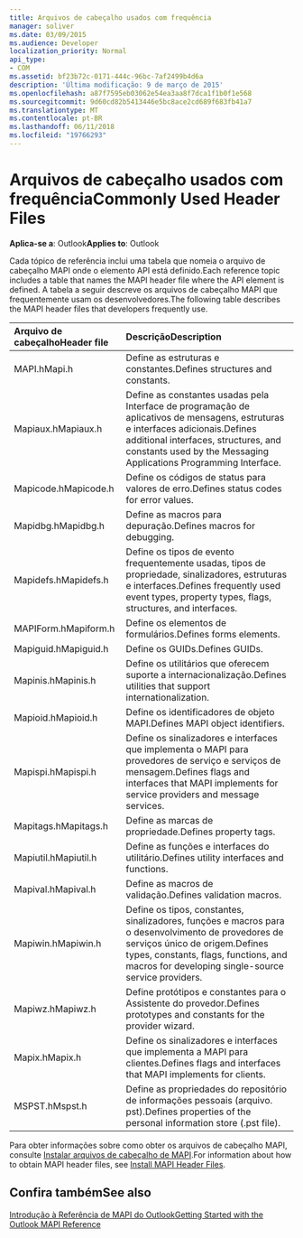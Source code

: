 ```yaml
---
title: Arquivos de cabeçalho usados com frequência
manager: soliver
ms.date: 03/09/2015
ms.audience: Developer
localization_priority: Normal
api_type:
- COM
ms.assetid: bf23b72c-0171-444c-96bc-7af2499b4d6a
description: 'Última modificação: 9 de março de 2015'
ms.openlocfilehash: a87f7595eb03062e54ea3aa8f7dca1f1b0f1e568
ms.sourcegitcommit: 9d60cd82b5413446e5bc8ace2cd689f683fb41a7
ms.translationtype: MT
ms.contentlocale: pt-BR
ms.lasthandoff: 06/11/2018
ms.locfileid: "19766293"
---
```

# <a name="commonly-used-header-files"></a><span data-ttu-id="7e152-103">Arquivos de cabeçalho usados com frequência</span><span class="sxs-lookup"><span data-stu-id="7e152-103">Commonly Used Header Files</span></span>

  
  
<span data-ttu-id="7e152-104">**Aplica-se a**: Outlook</span><span class="sxs-lookup"><span data-stu-id="7e152-104">**Applies to**: Outlook</span></span> 
  
<span data-ttu-id="7e152-105">Cada tópico de referência inclui uma tabela que nomeia o arquivo de cabeçalho MAPI onde o elemento API está definido.</span><span class="sxs-lookup"><span data-stu-id="7e152-105">Each reference topic includes a table that names the MAPI header file where the API element is defined.</span></span> <span data-ttu-id="7e152-106">A tabela a seguir descreve os arquivos de cabeçalho MAPI que frequentemente usam os desenvolvedores.</span><span class="sxs-lookup"><span data-stu-id="7e152-106">The following table describes the MAPI header files that developers frequently use.</span></span>
  
|<span data-ttu-id="7e152-107">**Arquivo de cabeçalho**</span><span class="sxs-lookup"><span data-stu-id="7e152-107">**Header file**</span></span>|<span data-ttu-id="7e152-108">**Descrição**</span><span class="sxs-lookup"><span data-stu-id="7e152-108">**Description**</span></span>|
|:-----|:-----|
|<span data-ttu-id="7e152-109">MAPI.h</span><span class="sxs-lookup"><span data-stu-id="7e152-109">Mapi.h</span></span>  <br/> |<span data-ttu-id="7e152-110">Define as estruturas e constantes.</span><span class="sxs-lookup"><span data-stu-id="7e152-110">Defines structures and constants.</span></span>  <br/> |
|<span data-ttu-id="7e152-111">Mapiaux.h</span><span class="sxs-lookup"><span data-stu-id="7e152-111">Mapiaux.h</span></span>  <br/> |<span data-ttu-id="7e152-112">Define as constantes usadas pela Interface de programação de aplicativos de mensagens, estruturas e interfaces adicionais.</span><span class="sxs-lookup"><span data-stu-id="7e152-112">Defines additional interfaces, structures, and constants used by the Messaging Applications Programming Interface.</span></span>  <br/> |
|<span data-ttu-id="7e152-113">Mapicode.h</span><span class="sxs-lookup"><span data-stu-id="7e152-113">Mapicode.h</span></span>  <br/> |<span data-ttu-id="7e152-114">Define os códigos de status para valores de erro.</span><span class="sxs-lookup"><span data-stu-id="7e152-114">Defines status codes for error values.</span></span>  <br/> |
|<span data-ttu-id="7e152-115">Mapidbg.h</span><span class="sxs-lookup"><span data-stu-id="7e152-115">Mapidbg.h</span></span>  <br/> |<span data-ttu-id="7e152-116">Define as macros para depuração.</span><span class="sxs-lookup"><span data-stu-id="7e152-116">Defines macros for debugging.</span></span>  <br/> |
|<span data-ttu-id="7e152-117">Mapidefs.h</span><span class="sxs-lookup"><span data-stu-id="7e152-117">Mapidefs.h</span></span>  <br/> |<span data-ttu-id="7e152-118">Define os tipos de evento frequentemente usadas, tipos de propriedade, sinalizadores, estruturas e interfaces.</span><span class="sxs-lookup"><span data-stu-id="7e152-118">Defines frequently used event types, property types, flags, structures, and interfaces.</span></span>  <br/> |
|<span data-ttu-id="7e152-119">MAPIForm.h</span><span class="sxs-lookup"><span data-stu-id="7e152-119">Mapiform.h</span></span>  <br/> |<span data-ttu-id="7e152-120">Define os elementos de formulários.</span><span class="sxs-lookup"><span data-stu-id="7e152-120">Defines forms elements.</span></span>  <br/> |
|<span data-ttu-id="7e152-121">Mapiguid.h</span><span class="sxs-lookup"><span data-stu-id="7e152-121">Mapiguid.h</span></span>  <br/> |<span data-ttu-id="7e152-122">Define os GUIDs.</span><span class="sxs-lookup"><span data-stu-id="7e152-122">Defines GUIDs.</span></span>  <br/> |
|<span data-ttu-id="7e152-123">Mapinis.h</span><span class="sxs-lookup"><span data-stu-id="7e152-123">Mapinis.h</span></span>  <br/> |<span data-ttu-id="7e152-124">Define os utilitários que oferecem suporte a internacionalização.</span><span class="sxs-lookup"><span data-stu-id="7e152-124">Defines utilities that support internationalization.</span></span>  <br/> |
|<span data-ttu-id="7e152-125">Mapioid.h</span><span class="sxs-lookup"><span data-stu-id="7e152-125">Mapioid.h</span></span>  <br/> |<span data-ttu-id="7e152-126">Define os identificadores de objeto MAPI.</span><span class="sxs-lookup"><span data-stu-id="7e152-126">Defines MAPI object identifiers.</span></span>  <br/> |
|<span data-ttu-id="7e152-127">Mapispi.h</span><span class="sxs-lookup"><span data-stu-id="7e152-127">Mapispi.h</span></span>  <br/> |<span data-ttu-id="7e152-128">Define os sinalizadores e interfaces que implementa o MAPI para provedores de serviço e serviços de mensagem.</span><span class="sxs-lookup"><span data-stu-id="7e152-128">Defines flags and interfaces that MAPI implements for service providers and message services.</span></span>  <br/> |
|<span data-ttu-id="7e152-129">Mapitags.h</span><span class="sxs-lookup"><span data-stu-id="7e152-129">Mapitags.h</span></span>  <br/> |<span data-ttu-id="7e152-130">Define as marcas de propriedade.</span><span class="sxs-lookup"><span data-stu-id="7e152-130">Defines property tags.</span></span>  <br/> |
|<span data-ttu-id="7e152-131">Mapiutil.h</span><span class="sxs-lookup"><span data-stu-id="7e152-131">Mapiutil.h</span></span>  <br/> |<span data-ttu-id="7e152-132">Define as funções e interfaces do utilitário.</span><span class="sxs-lookup"><span data-stu-id="7e152-132">Defines utility interfaces and functions.</span></span>  <br/> |
|<span data-ttu-id="7e152-133">Mapival.h</span><span class="sxs-lookup"><span data-stu-id="7e152-133">Mapival.h</span></span>  <br/> |<span data-ttu-id="7e152-134">Define as macros de validação.</span><span class="sxs-lookup"><span data-stu-id="7e152-134">Defines validation macros.</span></span>  <br/> |
|<span data-ttu-id="7e152-135">Mapiwin.h</span><span class="sxs-lookup"><span data-stu-id="7e152-135">Mapiwin.h</span></span>  <br/> |<span data-ttu-id="7e152-136">Define os tipos, constantes, sinalizadores, funções e macros para o desenvolvimento de provedores de serviços único de origem.</span><span class="sxs-lookup"><span data-stu-id="7e152-136">Defines types, constants, flags, functions, and macros for developing single-source service providers.</span></span>  <br/> |
|<span data-ttu-id="7e152-137">Mapiwz.h</span><span class="sxs-lookup"><span data-stu-id="7e152-137">Mapiwz.h</span></span>  <br/> |<span data-ttu-id="7e152-138">Define protótipos e constantes para o Assistente do provedor.</span><span class="sxs-lookup"><span data-stu-id="7e152-138">Defines prototypes and constants for the provider wizard.</span></span>  <br/> |
|<span data-ttu-id="7e152-139">Mapix.h</span><span class="sxs-lookup"><span data-stu-id="7e152-139">Mapix.h</span></span>  <br/> |<span data-ttu-id="7e152-140">Define os sinalizadores e interfaces que implementa a MAPI para clientes.</span><span class="sxs-lookup"><span data-stu-id="7e152-140">Defines flags and interfaces that MAPI implements for clients.</span></span>  <br/> |
|<span data-ttu-id="7e152-141">MSPST.h</span><span class="sxs-lookup"><span data-stu-id="7e152-141">Mspst.h</span></span>  <br/> |<span data-ttu-id="7e152-142">Define as propriedades do repositório de informações pessoais (arquivo. pst).</span><span class="sxs-lookup"><span data-stu-id="7e152-142">Defines properties of the personal information store (.pst file).</span></span>  <br/> |
   
<span data-ttu-id="7e152-143">Para obter informações sobre como obter os arquivos de cabeçalho MAPI, consulte [Instalar arquivos de cabeçalho de MAPI](how-to-install-mapi-header-files.md).</span><span class="sxs-lookup"><span data-stu-id="7e152-143">For information about how to obtain MAPI header files, see [Install MAPI Header Files](how-to-install-mapi-header-files.md).</span></span>
  
## <a name="see-also"></a><span data-ttu-id="7e152-144">Confira também</span><span class="sxs-lookup"><span data-stu-id="7e152-144">See also</span></span>



[<span data-ttu-id="7e152-145">Introdução à Referência de MAPI do Outlook</span><span class="sxs-lookup"><span data-stu-id="7e152-145">Getting Started with the Outlook MAPI Reference</span></span>](getting-started-with-the-outlook-mapi-reference.md)

